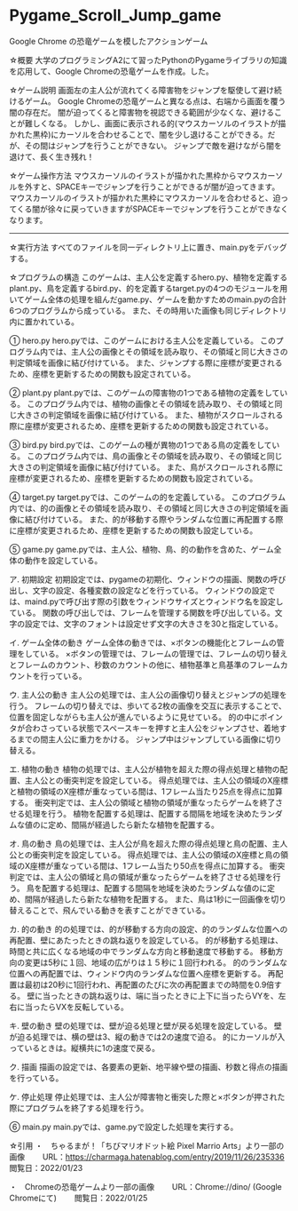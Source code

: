 # Pygame_Scroll_Jump_game
Google Chrome の恐竜ゲームを模したアクションゲーム

☆概要
大学のプログラミングA2にて習ったPythonのPygameライブラリの知識を応用して、Google Chromeの恐竜ゲームを作成。した。

☆ゲーム説明
画面左の主人公が流れてくる障害物をジャンプを駆使して避け続けるゲーム。
Google Chromeの恐竜ゲームと異なる点は、右端から画面を覆う闇の存在だ。
闇が迫ってくると障害物を視認できる範囲が少なくな、避けることが難しくなる。
しかし、画面に表示される的(マウスカーソルのイラストが描かれた黒枠)にカーソルを合わせることで、闇を少し退けることができる。だが、その間はジャンプを行うことができない。
ジャンプで敵を避けながら闇を退けて、長く生き残れ！

☆ゲーム操作方法
マウスカーソルのイラストが描かれた黒枠からマウスカーソルを外すと、SPACEキーでジャンプを行うことができるが闇が迫ってきます。
マウスカーソルのイラストが描かれた黒枠にマウスカーソルを合わせると、迫ってくる闇が徐々に戻っていきますがSPACEキーでジャンプを行うことができなくなります。

-------------------------------

☆実行方法
すべてのファイルを同一ディレクトリ上に置き、main.pyをデバッグする。

☆プログラムの構造
このゲームは、主人公を定義するhero.py、植物を定義するplant.py、鳥を定義するbird.py、的を定義するtarget.pyの4つのモジュールを用いてゲーム全体の処理を組んだgame.py、ゲームを動かすためのmain.pyの合計6つのプログラムから成っている。
また、その時用いた画像も同じディレクトリ内に置かれている。

① hero.py
hero.pyでは、このゲームにおける主人公を定義している。
このプログラム内では、主人公の画像とその領域を読み取り、その領域と同じ大きさの判定領域を画像に結び付けている。
また、ジャンプする際に座標が変更されるため、座標を更新するための関数も設定されている。

② plant.py
plant.pyでは、このゲームの障害物の1つである植物の定義をしている。
このプログラム内では、植物の画像とその領域を読み取り、その領域と同じ大きさの判定領域を画像に結び付けている。
また、植物がスクロールされる際に座標が変更されるため、座標を更新するための関数も設定されている。

③ bird.py
bird.pyでは、このゲームの種が異物の1つである鳥の定義をしている。
このプログラム内では、鳥の画像とその領域を読み取り、その領域と同じ大きさの判定領域を画像に結び付けている。
また、鳥がスクロールされる際に座標が変更されるため、座標を更新するための関数も設定されている。

④ target.py
target.pyでは、このゲームの的を定義している。
このプログラム内では、的の画像とその領域を読み取り、その領域と同じ大きさの判定領域を画像に結び付けている。
また、的が移動する際やランダムな位置に再配置する際に座標が変更されるため、座標を更新するための関数も設定している。

⑤ game.py
game.pyでは、主人公、植物、鳥、的の動作を含めた、ゲーム全体の動作を設定している。

ア.	初期設定
初期設定では、pygameの初期化、ウィンドウの描画、関数の呼び出し、文字の設定、各種変数の設定などを行っている。
ウィンドウの設定では、maind.pyで呼び出す際の引数をウィンドウサイズとウィンドウ名を設定している。
関数の呼び出しでは、フレームを管理する関数を呼び出している。文字の設定では、文字のフォントは設定せず文字の大きさを30と指定している。

イ.	ゲーム全体の動き
ゲーム全体の動きでは、×ボタンの機能化とフレームの管理をしている。
×ボタンの管理では、フレームの管理では、フレームの切り替えとフレームのカウント、秒数のカウントの他に、植物基準と鳥基準のフレームカウントを行っている。

ウ.	主人公の動き
主人公の処理では、主人公の画像切り替えとジャンプの処理を行う。
フレームの切り替えでは、歩いてる2枚の画像を交互に表示することで、位置を固定しながらも主人公が進んでいるように見せている。
的の中にポインタが合わさっている状態でスペースキーを押すと主人公をジャンプさせ、着地するまでの間主人公に重力をかける。
ジャンプ中はジャンプしている画像に切り替える。

エ.	植物の動き
植物の処理では、主人公が植物を超えた際の得点処理と植物の配置、主人公との衝突判定を設定している。
得点処理では、主人公の領域のX座標と植物の領域のX座標が重なっている間は、1フレーム当たり25点を得点に加算する。
衝突判定では、主人公の領域と植物の領域が重なったらゲームを終了させる処理を行う。
植物を配置する処理は、配置する間隔を地域を決めたランダムな値のに定め、間隔が経過したら新たな植物を配置する。

オ.	鳥の動き
鳥の処理では、主人公が鳥を超えた際の得点処理と鳥の配置、主人公との衝突判定を設定している。
得点処理では、主人公の領域のX座標と鳥の領域のX座標が重なっている間は、1フレーム当たり50点を得点に加算する。
衝突判定では、主人公の領域と鳥の領域が重なったらゲームを終了させる処理を行う。
鳥を配置する処理は、配置する間隔を地域を決めたランダムな値のに定め、間隔が経過したら新たな植物を配置する。
また、鳥は1秒に一回画像を切り替えることで、飛んでいる動きを表すことができている。

カ.	的の動き
的の処理では、的が移動する方向の設定、的のランダムな位置への再配置、壁にあたったときの跳ね返りを設定している。
的が移動する処理は、時間と共に広くなる地域の中でランダムな方向と移動速度で移動する。
移動方向の変更は5秒に１回、地域の広がりは１５秒に１回行われる。
的のランダムな位置への再配置では、ウィンドウ内のランダムな位置へ座標を更新する。
再配置は最初は20秒に1回行われ、再配置のたびに次の再配置までの時間を0.9倍する。
壁に当ったときの跳ね返りは、端に当ったときに上下に当ったらVYを、左右に当ったらVXを反転している。

キ.	壁の動き
壁の処理では、壁が迫る処理と壁が戻る処理を設定している。
壁が迫る処理では、横の壁は3、縦の動きでは2の速度で迫る。
的にカーソルが入っているときは。縦横共に1の速度で戻る。

ク.	描画
描画の設定では、各要素の更新、地平線や壁の描画、秒数と得点の描画を行っている。

ケ.	停止処理
停止処理では、主人公が障害物と衝突した際と×ボタンが押された際にプログラムを終了する処理を行う。

⑥ main.py
main.pyでは、game.pyで設定した処理を実行する。

☆引用
・　ちゃるまが！「ちびマリオドット絵 Pixel Marrio Arts」より一部の画像
　　URL：https://charmaga.hatenablog.com/entry/2019/11/26/235336
　　閲覧日：2022/01/23

・　Chromeの恐竜ゲームより一部の画像
　　URL：Chrome://dino/ (Google Chromeにて)
　　閲覧日：2022/01/25
